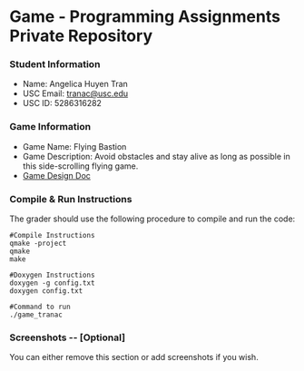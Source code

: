 # Game - Programming Assignments Private Repository
### Student Information
  + Name: Angelica Huyen Tran
  + USC Email: tranac@usc.edu
  + USC ID: 5286316282

### Game Information
  + Game Name: Flying Bastion
  + Game Description: Avoid obstacles and stay alive as long as possible in this side-scrolling flying game.
  + [Game Design Doc](GameDesignDoc.md)


### Compile & Run Instructions
The grader should use the following procedure to compile and run the code:
```shell
#Compile Instructions
qmake -project
qmake
make

#Doxygen Instructions
doxygen -g config.txt
doxygen config.txt

#Command to run
./game_tranac
```

### Screenshots -- [Optional]
You can either remove this section or add screenshots if you wish.
